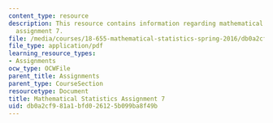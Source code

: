 ```yaml
---
content_type: resource
description: This resource contains information regarding mathematical statistics,
  assignment 7.
file: /media/courses/18-655-mathematical-statistics-spring-2016/db0a2cf981a1bfd026125b099ba8f49b_MIT18_655S16_ProblemSet_7.pdf
file_type: application/pdf
learning_resource_types:
- Assignments
ocw_type: OCWFile
parent_title: Assignments
parent_type: CourseSection
resourcetype: Document
title: Mathematical Statistics Assignment 7
uid: db0a2cf9-81a1-bfd0-2612-5b099ba8f49b
---
```

